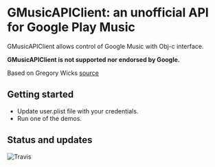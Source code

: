 GMusicAPIClient: an unofficial API for Google Play Music
=================================================================

GMusicAPIClient allows control of Google Music with Obj-c interface.

**GMusicAPIClient is not supported nor endorsed by Google.**

Based on  Gregory Wicks [source][1] 

Getting started
---------------

 - Update user.plist file with your credentials. 
 - Run one of the demos.

Status and updates
------------------
![Travis][2]


  [1]: https://github.com/gwicks/gmusicapi-objc
  [2]: https://travis-ci.org/0111b/GMusicAPIClient.png
